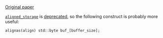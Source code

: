 [Original paper](https://habr.com/ru/articles/665632/)

[`aligned_storage`](https://en.cppreference.com/w/cpp/types/aligned_storage) is 
[deprecated](https://stackoverflow.com/questions/71828288/why-is-stdaligned-storage-to-be-deprecated-in-c23-and-what-to-use-instead), 
so the following construct is probably more useful:

`alignas(align) std::byte buf_[buffer_size];`
